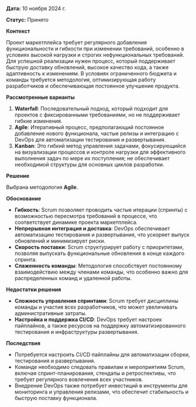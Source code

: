 
**Дата:** 10 ноября 2024 г.

**Статус:** Принято

**Контекст**

Проект маркетплейса требует регулярного добавления функциональности и гибкости при изменении требований, особенно в условиях высокой нагрузки и строгих нефункциональных требований. Для успешной реализации нужен процесс, который поддерживает быструю доставку обновлений, высокое качество кода, а также адаптивность к изменениям. В условиях ограниченного бюджета и команды требуется методология, оптимизирующая работу разработчиков и обеспечивающая постоянное улучшение продукта.

**Рассмотренные варианты**

1. **Waterfall**: Последовательный подход, который подходит для проектов с фиксированными требованиями, но не поддерживает гибкие изменения.
2. **Agile**: Итеративный процесс, предполагающий постоянное добавление нового функционала, частые релизы и интеграцию с DevOps для автоматизации тестирования и развертывания.
3. **Kanban**: Это гибкий метод управления задачами, фокусирующийся на визуализации процессов и контроле нагрузки для эффективного выполнения задач по мере их поступления; не обеспечивает необходимой структуры для основных циклов разработки.

**Решение**

Выбрана методология **Agile**.

**Обоснование**

- **Гибкость**: Scrum позволяет проводить частые итерации (спринты) с возможностью пересмотра требований в процессе, что соответствует динамике проекта маркетплейса.
- **Непрерывная интеграция и доставка**: DevOps обеспечивает автоматизацию тестирования и развертывания, что ускоряет выпуск обновлений и минимизирует риски.
- **Скорость поставки**: Scrum структурирует работу с приоритетами, позволяя выпускать функциональные обновления в конце каждого спринта.
- **Слаженность команды**: Методология способствует постоянному взаимодействию между членами команды, что особенно важно для распределенных команд и удаленной работы.

**Недостатки решения**

- **Сложность управления спринтами**: Scrum требует дисциплины команды и участия всех разработчиков, что может увеличивать административные затраты.
- **Настройка и поддержка CI/CD**: DevOps требует настроек пайплайнов, а также ресурсов на поддержку автоматизированного тестирования и инфраструктуры развертывания.

**Последствия**

- Потребуется настроить CI/CD пайплайны для автоматизации сборки, тестирования и развертывания.
- Команде необходимо следовать правилам и мероприятиям Scrum, включая спринт-планирования, стендапы и ретроспективы, что требует регулярного вовлечения всех участников.
- Внедрение DevOps также потребует инвестиций в инструменты для мониторинга и управления релизами, что обеспечит стабильность и быструю поставку функционала.


